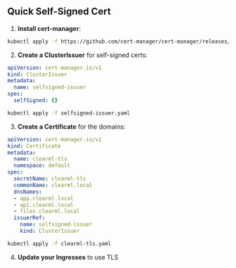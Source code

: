 
## Quick Self-Signed Cert

1. **Install cert-manager**:

```bash
kubectl apply -f https://github.com/cert-manager/cert-manager/releases/latest/download/cert-manager.yaml
```

2. **Create a ClusterIssuer** for self-signed certs:

```yaml
apiVersion: cert-manager.io/v1
kind: ClusterIssuer
metadata:
  name: selfsigned-issuer
spec:
  selfSigned: {}
```

```bash
kubectl apply -f selfsigned-issuer.yaml
```

3. **Create a Certificate** for the domains:

```yaml
apiVersion: cert-manager.io/v1
kind: Certificate
metadata:
  name: clearml-tls
  namespace: default
spec:
  secretName: clearml-tls
  commonName: clearml.local
  dnsNames:
  - app.clearml.local
  - api.clearml.local
  - files.clearml.local
  issuerRef:
    name: selfsigned-issuer
    kind: ClusterIssuer
```

```bash
kubectl apply -f clearml-tls.yaml
```

4. **Update your Ingresses** to use TLS
